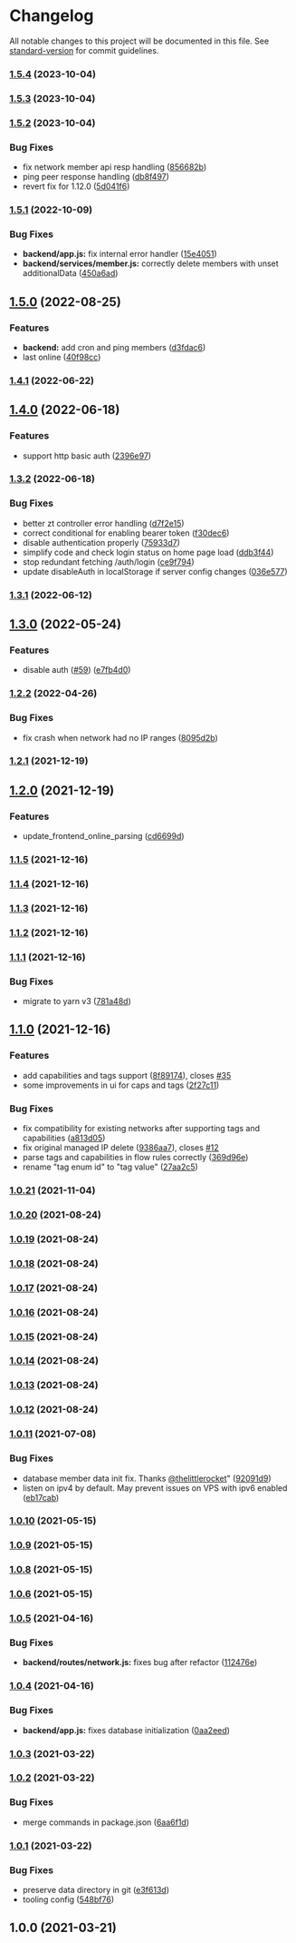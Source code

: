 # Changelog

All notable changes to this project will be documented in this file. See [standard-version](https://github.com/conventional-changelog/standard-version) for commit guidelines.

### [1.5.4](https://github.com/dec0dOS/zero-ui/compare/v1.5.3...v1.5.4) (2023-10-04)

### [1.5.3](https://github.com/dec0dOS/zero-ui/compare/v1.5.2...v1.5.3) (2023-10-04)

### [1.5.2](https://github.com/dec0dOS/zero-ui/compare/v1.5.1...v1.5.2) (2023-10-04)

### Bug Fixes

- fix network member api resp handling ([856682b](https://github.com/dec0dOS/zero-ui/commit/856682bad1ccd46970681e45bea8a992043c38f4))
- ping peer response handling ([db8f497](https://github.com/dec0dOS/zero-ui/commit/db8f4979e65d23d93de99ffa428c9b9a3d3fd952))
- revert fix for 1.12.0 ([5d041f6](https://github.com/dec0dOS/zero-ui/commit/5d041f6db63345950cb5782d586c71e0402b7ce7))

### [1.5.1](https://github.com/dec0dOS/zero-ui/compare/v1.5.0...v1.5.1) (2022-10-09)

### Bug Fixes

- **backend/app.js:** fix internal error handler ([15e4051](https://github.com/dec0dOS/zero-ui/commit/15e405162590b2e79dfc32751625f5425613bc52))
- **backend/services/member.js:** correctly delete members with unset additionalData ([450a6ad](https://github.com/dec0dOS/zero-ui/commit/450a6ad19414723ce00c48caba98743143a3041f))

## [1.5.0](https://github.com/dec0dOS/zero-ui/compare/v1.4.1...v1.5.0) (2022-08-25)

### Features

- **backend:** add cron and ping members ([d3fdac6](https://github.com/dec0dOS/zero-ui/commit/d3fdac61bdd95c7ff42e7db373cd3973d42ca8ce))
- last online ([40f98cc](https://github.com/dec0dOS/zero-ui/commit/40f98cc9df322f2b8b4c4a8baed96c96fd2c56d7))

### [1.4.1](https://github.com/dec0dOS/zero-ui/compare/v1.4.0...v1.4.1) (2022-06-22)

## [1.4.0](https://github.com/dec0dOS/zero-ui/compare/v1.3.2...v1.4.0) (2022-06-18)

### Features

- support http basic auth ([2396e97](https://github.com/dec0dOS/zero-ui/commit/2396e973dc4e40f247cb5fef75d0403ccf0a285a))

### [1.3.2](https://github.com/dec0dOS/zero-ui/compare/v1.3.1...v1.3.2) (2022-06-18)

### Bug Fixes

- better zt controller error handling ([d7f2e15](https://github.com/dec0dOS/zero-ui/commit/d7f2e153286f9e1dacf4d9fa993321fd6fbc3836))
- correct conditional for enabling bearer token ([f30dec6](https://github.com/dec0dOS/zero-ui/commit/f30dec6eacfe0d2ac0031861b4f22f34dbab32c7))
- disable authentication properly ([75933d7](https://github.com/dec0dOS/zero-ui/commit/75933d7e59838f7c8728ca08cf39659f24a6cac6))
- simplify code and check login status on home page load ([ddb3f44](https://github.com/dec0dOS/zero-ui/commit/ddb3f442f85991db4fa0721f0d7c2b004a9ea12d))
- stop redundant fetching /auth/login ([ce9f794](https://github.com/dec0dOS/zero-ui/commit/ce9f7943c04d117b0ace3025cd9f84d7b14cf5f3))
- update disableAuth in localStorage if server config changes ([036e577](https://github.com/dec0dOS/zero-ui/commit/036e5779ba319a63c9d749c32fcbd5452d2bd2d2))

### [1.3.1](https://github.com/dec0dOS/zero-ui/compare/v1.3.0...v1.3.1) (2022-06-12)

## [1.3.0](https://github.com/dec0dOS/zero-ui/compare/v1.2.2...v1.3.0) (2022-05-24)

### Features

- disable auth ([#59](https://github.com/dec0dOS/zero-ui/issues/59)) ([e7fb4d0](https://github.com/dec0dOS/zero-ui/commit/e7fb4d0aa84c26493b58a1cd3349fd98a2861191))

### [1.2.2](https://github.com/dec0dOS/zero-ui/compare/v1.2.1...v1.2.2) (2022-04-26)

### Bug Fixes

- fix crash when network had no IP ranges ([8095d2b](https://github.com/dec0dOS/zero-ui/commit/8095d2bea235e348baf3bac515d8aa9eb7adb8cf))

### [1.2.1](https://github.com/dec0dOS/zero-ui/compare/v1.2.0...v1.2.1) (2021-12-19)

## [1.2.0](https://github.com/dec0dOS/zero-ui/compare/v1.1.5...v1.2.0) (2021-12-19)

### Features

- update_frontend_online_parsing ([cd6699d](https://github.com/dec0dOS/zero-ui/commit/cd6699d9b7d90c514dd2b870da4b61b8a5ea4ea0))

### [1.1.5](https://github.com/dec0dOS/zero-ui/compare/v1.1.4...v1.1.5) (2021-12-16)

### [1.1.4](https://github.com/dec0dOS/zero-ui/compare/v1.1.3...v1.1.4) (2021-12-16)

### [1.1.3](https://github.com/dec0dOS/zero-ui/compare/v1.1.2...v1.1.3) (2021-12-16)

### [1.1.2](https://github.com/dec0dOS/zero-ui/compare/v1.1.1...v1.1.2) (2021-12-16)

### [1.1.1](https://github.com/dec0dOS/zero-ui/compare/v1.1.0...v1.1.1) (2021-12-16)

### Bug Fixes

- migrate to yarn v3 ([781a48d](https://github.com/dec0dOS/zero-ui/commit/781a48d341bf386cfbc917c78789f802227bfdef))

## [1.1.0](https://github.com/dec0dOS/zero-ui/compare/v1.0.21...v1.1.0) (2021-12-16)

### Features

- add capabilities and tags support ([8f89174](https://github.com/dec0dOS/zero-ui/commit/8f891747d6d98c0957405954f50c5bab5d2f9551)), closes [#35](https://github.com/dec0dOS/zero-ui/issues/35)
- some improvements in ui for caps and tags ([2f27c11](https://github.com/dec0dOS/zero-ui/commit/2f27c112ea2e05f8ca6de8219179d51261ab721f))

### Bug Fixes

- fix compatibility for existing networks after supporting tags and capabilities ([a813d05](https://github.com/dec0dOS/zero-ui/commit/a813d05b3c2c2c286ae1df860eca209215347ce0))
- fix original managed IP delete ([9386aa7](https://github.com/dec0dOS/zero-ui/commit/9386aa724b67019e0783691f611fc08877cbfe85)), closes [#12](https://github.com/dec0dOS/zero-ui/issues/12)
- parse tags and capabilities in flow rules correctly ([369d96e](https://github.com/dec0dOS/zero-ui/commit/369d96e50ab523c85123e6d783c44d012e7756ed))
- rename "tag enum id" to "tag value" ([27aa2c5](https://github.com/dec0dOS/zero-ui/commit/27aa2c5d47d99c329d1e80b60a08307e30239db1))

### [1.0.21](https://github.com/dec0dOS/zero-ui/compare/v1.0.20...v1.0.21) (2021-11-04)

### [1.0.20](https://github.com/dec0dOS/zero-ui/compare/v1.0.19...v1.0.20) (2021-08-24)

### [1.0.19](https://github.com/dec0dOS/zero-ui/compare/v1.0.18...v1.0.19) (2021-08-24)

### [1.0.18](https://github.com/dec0dOS/zero-ui/compare/v1.0.17...v1.0.18) (2021-08-24)

### [1.0.17](https://github.com/dec0dOS/zero-ui/compare/v1.0.16...v1.0.17) (2021-08-24)

### [1.0.16](https://github.com/dec0dOS/zero-ui/compare/v1.0.15...v1.0.16) (2021-08-24)

### [1.0.15](https://github.com/dec0dOS/zero-ui/compare/v1.0.14...v1.0.15) (2021-08-24)

### [1.0.14](https://github.com/dec0dOS/zero-ui/compare/v1.0.13...v1.0.14) (2021-08-24)

### [1.0.13](https://github.com/dec0dOS/zero-ui/compare/v1.0.12...v1.0.13) (2021-08-24)

### [1.0.12](https://github.com/dec0dOS/zero-ui/compare/v1.0.11...v1.0.12) (2021-08-24)

### [1.0.11](https://github.com/dec0dOS/zero-ui/compare/v1.0.10...v1.0.11) (2021-07-08)

### Bug Fixes

- database member data init fix. Thanks [@thelittlerocket](https://github.com/thelittlerocket)" ([92091d9](https://github.com/dec0dOS/zero-ui/commit/92091d9ea52ad3d64a898d8549cd4f185dbe78eb))
- listen on ipv4 by default. May prevent issues on VPS with ipv6 enabled ([eb17cab](https://github.com/dec0dOS/zero-ui/commit/eb17cab75443edc5082146eb513615dc58d3f759))

### [1.0.10](https://github.com/dec0dOS/zero-ui/compare/v1.0.9...v1.0.10) (2021-05-15)

### [1.0.9](https://github.com/dec0dOS/zero-ui/compare/v1.0.8...v1.0.9) (2021-05-15)

### [1.0.8](https://github.com/dec0dOS/zero-ui/compare/v1.0.7...v1.0.8) (2021-05-15)

### [1.0.6](https://github.com/dec0dOS/zero-ui/compare/v1.0.5...v1.0.6) (2021-05-15)

### [1.0.5](https://github.com/dec0dOS/zero-ui/compare/v1.0.4...v1.0.5) (2021-04-16)

### Bug Fixes

- **backend/routes/network.js:** fixes bug after refactor ([112476e](https://github.com/dec0dOS/zero-ui/commit/112476e7fc2850ea7caef9c996d1b2610031395c))

### [1.0.4](https://github.com/dec0dOS/zero-ui/compare/v1.0.3...v1.0.4) (2021-04-16)

### Bug Fixes

- **backend/app.js:** fixes database initialization ([0aa2eed](https://github.com/dec0dOS/zero-ui/commit/0aa2eed17a96f97c42fa1fe953d27d1419ea91e2))

### [1.0.3](https://github.com/dec0dOS/zero-ui/compare/v1.0.2...v1.0.3) (2021-03-22)

### [1.0.2](https://github.com/dec0dOS/zero-ui/compare/v1.0.1...v1.0.2) (2021-03-22)

### Bug Fixes

- merge commands in package.json ([6aa6f1d](https://github.com/dec0dOS/zero-ui/commit/6aa6f1d69bd399e985f6a20cd2c79e51a3fd1238))

### [1.0.1](https://github.com/dec0dOS/zero-ui/compare/v1.0.0...v1.0.1) (2021-03-22)

### Bug Fixes

- preserve data directory in git ([e3f613d](https://github.com/dec0dOS/zero-ui/commit/e3f613ddeb66b6f6b55cbbfd29d88c07df00a598))
- tooling config ([548bf76](https://github.com/dec0dOS/zero-ui/commit/548bf764584cca6ba28ea6574d404d77d6ce84fb))

## 1.0.0 (2021-03-21)
